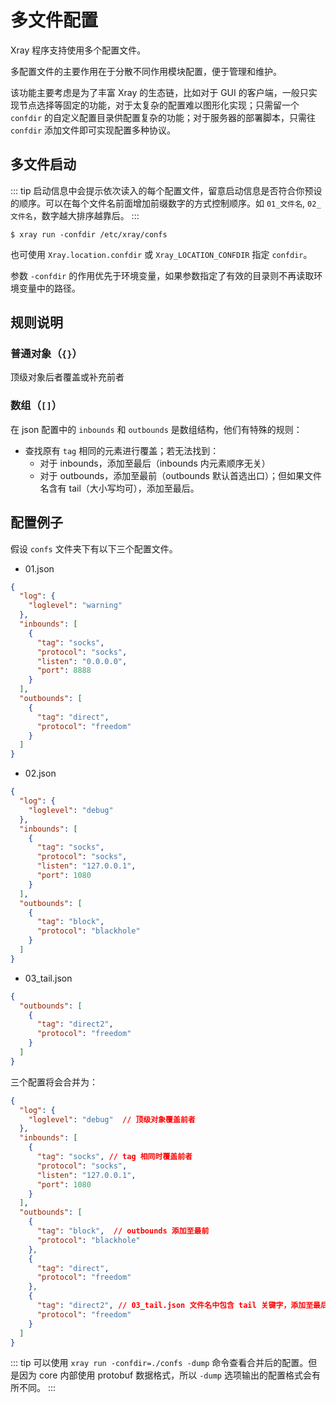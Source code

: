 # 多文件配置

Xray 程序支持使用多个配置文件。

多配置文件的主要作用在于分散不同作用模块配置，便于管理和维护。

该功能主要考虑是为了丰富 Xray 的生态链，比如对于 GUI 的客户端，一般只实现节点选择等固定的功能，对于太复杂的配置难以图形化实现；只需留一个 `confdir` 的自定义配置目录供配置复杂的功能；对于服务器的部署脚本，只需往 `confdir` 添加文件即可实现配置多种协议。

## 多文件启动

::: tip
启动信息中会提示依次读入的每个配置文件，留意启动信息是否符合你预设的顺序。可以在每个文件名前面增加前缀数字的方式控制顺序。如 `01_文件名`, `02_文件名`，数字越大排序越靠后。
:::

```shell
$ xray run -confdir /etc/xray/confs
```

也可使用 `Xray.location.confdir` 或 `Xray_LOCATION_CONFDIR` 指定 `confdir`。

参数 `-confdir` 的作用优先于环境变量，如果参数指定了有效的目录则不再读取环境变量中的路径。

## 规则说明

### 普通对象（`{}`）

顶级对象后者覆盖或补充前者

### 数组（`[]`）

在 json 配置中的 `inbounds` 和 `outbounds` 是数组结构，他们有特殊的规则：

- 查找原有 `tag` 相同的元素进行覆盖；若无法找到：
  - 对于 inbounds，添加至最后（inbounds 内元素顺序无关）
  - 对于 outbounds，添加至最前（outbounds 默认首选出口）；但如果文件名含有 tail（大小写均可），添加至最后。

## 配置例子

假设 `confs` 文件夹下有以下三个配置文件。

- 01.json

```json
{
  "log": {
    "loglevel": "warning"
  },
  "inbounds": [
    {
      "tag": "socks",
      "protocol": "socks",
      "listen": "0.0.0.0",
      "port": 8888
    }
  ],
  "outbounds": [
    {
      "tag": "direct",
      "protocol": "freedom"
    }
  ]
}
```

- 02.json

```json
{
  "log": {
    "loglevel": "debug"
  },
  "inbounds": [
    {
      "tag": "socks",
      "protocol": "socks",
      "listen": "127.0.0.1",
      "port": 1080
    }
  ],
  "outbounds": [
    {
      "tag": "block",
      "protocol": "blackhole"
    }
  ]
}
```

- 03_tail.json

```json
{
  "outbounds": [
    {
      "tag": "direct2",
      "protocol": "freedom"
    }
  ]
}
```

三个配置将会合并为：

```json
{
  "log": {
    "loglevel": "debug"  // 顶级对象覆盖前者
  },
  "inbounds": [
    {
      "tag": "socks", // tag 相同时覆盖前者
      "protocol": "socks",
      "listen": "127.0.0.1",
      "port": 1080 
    }
  ],
  "outbounds": [
    {
      "tag": "block",  // outbounds 添加至最前
      "protocol": "blackhole"
    },
    {
      "tag": "direct",
      "protocol": "freedom"
    },
    {
      "tag": "direct2", // 03_tail.json 文件名中包含 tail 关键字，添加至最后
      "protocol": "freedom"
    }
  ]
}
```

::: tip
可以使用 `xray run -confdir=./confs -dump` 命令查看合并后的配置。但是因为 core 内部使用 protobuf 数据格式，所以 `-dump` 选项输出的配置格式会有所不同。
:::
